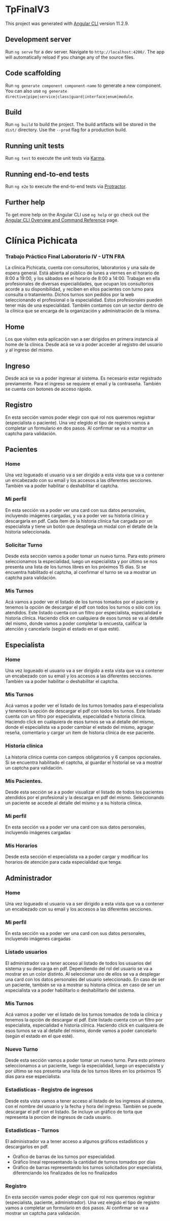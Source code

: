 # TpFinalV3

This project was generated with [Angular CLI](https://github.com/angular/angular-cli) version 11.2.9.

## Development server

Run `ng serve` for a dev server. Navigate to `http://localhost:4200/`. The app will automatically reload if you change any of the source files.

## Code scaffolding

Run `ng generate component component-name` to generate a new component. You can also use `ng generate directive|pipe|service|class|guard|interface|enum|module`.

## Build

Run `ng build` to build the project. The build artifacts will be stored in the `dist/` directory. Use the `--prod` flag for a production build.

## Running unit tests

Run `ng test` to execute the unit tests via [Karma](https://karma-runner.github.io).

## Running end-to-end tests

Run `ng e2e` to execute the end-to-end tests via [Protractor](http://www.protractortest.org/).

## Further help

To get more help on the Angular CLI use `ng help` or go check out the [Angular CLI Overview and Command Reference](https://angular.io/cli) page.






# Clínica Pichicata
### Trabajo Práctico Final Laboratorio IV - UTN FRA

La clínica Pichicata, cuenta con consultorios, laboratorios y una sala de espera general. Está abierta al público de lunes a viernes en el horario de 8:00 a 19:00, y los sábados en el horario de 8:00 a 14:00. Trabajan en ella profesionales de diversas especialidades, que ocupan los consultorios acorde a su disponibilidad, y reciben en ellos pacientes con turno para consulta o tratamiento. Dichos turnos son pedidos por la web seleccionando el profesional o la especialidad. Estos profesionales pueden tener más de una especialidad. También contamos con un sector dentro de la clínica que se encarga de la organización y administración de la misma.

## Home
Los que visiten esta aplicación van a ser dirigidos en primera instancia al home de la clínica. Desde acá se va a poder acceder al registro del usuario y al ingreso del mismo.

## Ingreso
Desde acá se va a poder ingresar al sistema. Es necesario estar registrado previamente. Para el ingreso se requiere el email y la contraseña. También se cuenta con botones de acceso rápido.

## Registro
En esta sección vamos poder elegir con qué rol nos queremos registrar (especialista o paciente). Una vez elegido el tipo de registro vamos a completar un formulario en dos pasos. 
Al confirmar se va a mostrar un captcha para validación.

## Pacientes

### Home
Una vez logueado el usuario va a ser dirigido a esta vista que va a contener un encabezado con su email y los accesos a las diferentes secciones. También va a poder habilitar o deshabilitar el captcha.

### Mi perfil
En esta sección va a poder ver una card con sus datos personales, incluyendo imágenes cargadas, y va a poder ver su historia clínica y descargarla en pdf. Cada ítem de la historia clínica fue cargada por un especialista y tiene un botón que despliega un modal con el detalle de la historia seleccionada.

### Solicitar Turno
Desde esta sección vamos a poder tomar un nuevo turno. Para esto primero seleccionamos la especialidad, luego un especialista y por último se nos presenta una lista de los turnos libres en los próximos 15 días. Si se encuentra habilitado el captcha, al confirmar el turno se va a mostrar un captcha para validación.

### Mis Turnos
Acá vamos a poder ver el listado de los turnos tomados por el paciente y tenemos la opción de descargar el pdf con todos los turnos o sólo con los atendidos. Este listado cuenta con un filtro por especialista, especialidad e historia clínica. 
Haciendo click en cualquiera de esos turnos se va al detalle del mismo, donde vamos a poder completar la encuesta, calificar la atención y cancelarlo (según el estado en el que esté).

## Especialista

### Home
Una vez logueado el usuario va a ser dirigido a esta vista que va a contener un encabezado con su email y los accesos a las diferentes secciones. También va a poder habilitar o deshabilitar el captcha.

### Mis Turnos
Acá vamos a poder ver el listado de los turnos tomados para el especialista y tenemos la opción de descargar el pdf con todos los turnos. Este listado cuenta con un filtro por especialista, especialidad e historia clínica. Haciendo click en cualquiera de esos turnos se va al detalle del mismo, donde el especialista va a poder cambiar el estado del mismo, agragar reseña, comentario y cargar un item de historia clínica de ese paciente.

### Historia clínica
La historia clínica cuenta con campos obligatorios y 6 campos opcionales. Si se encuentra habilitado el captcha, al guardar el historial se va a mostrar un captcha para validación.

### Mis Pacientes.
Desde esta sección se a a poder visualizar el listado de todos los pacientes atendidos por el profesional y la descarga en pdf del mismo. Seleccionando un paciente se accede al detalle del mismo y a su historia clínica.

### Mi perfil
En esta sección va a poder ver una card con sus datos personales, incluyendo imágenes cargadas

### Mis Horarios
Desde esta sección el especialista va a poder cargar y modificar los horarios de atención para cada especialidad que tenga.

## Administrador

### Home
Una vez logueado el usuario va a ser dirigido a esta vista que va a contener un encabezado con su email y los accesos a las diferentes secciones.

### Mi perfil
En esta sección va a poder ver una card con sus datos personales, incluyendo imágenes cargadas  

### Listado usuarios
El administrador va a tener acceso al listado de todos los usuarios del sistema y su descarga en pdf. Dependiendo del rol del usuario se va a mostrar en un color distinto. Al seleccionar uno de ellos se va a desplegar una card con los datos personales del usuario seleccionado. En caso de ser un paciente, también se va a mostrar su historia clínica. en caso de ser un especialista va a poder habilitarlo o deshabilitarlo del sistema.

### Mis Turnos
Acá vamos a poder ver el listado de los turnos tomados de toda la clínica y tenemos la opción de descargar el pdf. Este listado cuenta con un filtro por especialista, especialidad e historia clínica. Haciendo click en cualquiera de esos turnos se va al detalle del mismo, donde vamos a poder cancelarlo (según el estado en el que esté).

### Nuevo Turno
Desde esta sección vamos a poder tomar un nuevo turno. Para esto primero seleccionamos a un paciente, luego la especialidad, luego un especialista y por último se nos presenta una lista de los turnos libres en los próximos 15 días para ese especialista.

### Estadísticas - Registro de ingresos
Desde esta vista vamos a tener acceso al listado de los ingresos al sistema, con el nombre del usuario y la fecha y hora del ingreso. También se puede descargar el pdf con el listado. Se incluye un gráfico de torta que representa la porcion de ingresos de cada usuario.

### Estadísticas - Turnos
El administrador va a tener acceso a algunos gráficos estadísticos y descargarlos en pdf.
- Gráfico de barras de los turnos por especialidad.
- Gráfico lineal representando la cantidad de turnos tomados por días
- Gráfico de barras representando los turnos solicitados por especialista, diferenciando los finalizados de los no finalizados

### Registro
En esta sección vamos poder elegir con qué rol nos queremos registrar (especialista, paciente, administrador). Una vez elegido el tipo de registro vamos a completar un formulario en dos pasos. Al confirmar se va a mostrar un captcha para validación.
